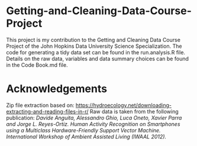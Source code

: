 # Getting-and-Cleaning-Data-Course-Project
This project is my contribution to the Getting and Cleaning Data Course Project of the John Hopkins Data University Science Specialization. The code for generating a tidy data set can be found in the run.analysis.R file. Details on the raw data, variables and data summary choices can be found in the Code Book.md file.  
# Acknowledgements
Zip file extraction based on: https://hydroecology.net/downloading-extracting-and-reading-files-in-r/
Raw data is taken from the following publication: *Davide Anguita, Alessandro Ghio, Luca Oneto, Xavier Parra and Jorge L. Reyes-Ortiz. Human Activity Recognition on Smartphones using a Multiclass Hardware-Friendly Support Vector Machine. International Workshop of Ambient Assisted Living (IWAAL 2012).*
